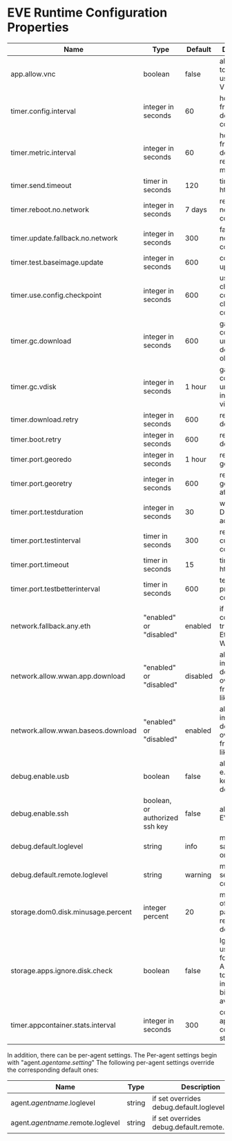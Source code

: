 # EVE Runtime Configuration Properties

| Name | Type | Default | Description |
| ---- | ---- | ------- | ----------- |
| app.allow.vnc | boolean | false | allow access to the app using the VNC tcp port |
| timer.config.interval | integer in seconds | 60 | how frequently device gets config |
| timer.metric.interval  | integer in seconds | 60 | how frequently device reports metrics |
| timer.send.timeout | timer in seconds | 120 | time for each http/send |
| timer.reboot.no.network | integer in seconds | 7 days | reboot after no cloud connectivity |
| timer.update.fallback.no.network | integer in seconds | 300 | fallback after no cloud connectivity |
| timer.test.baseimage.update | integer in seconds | 600 | commit to update |
| timer.use.config.checkpoint | integer in seconds | 600 | use checkpointed config if no cloud connectivity |
| timer.gc.download | integer in seconds |  600 | garbage collect unused downloaded objects |
| timer.gc.vdisk | integer in seconds | 1 hour | garbage collect unused instance virtual disk |
| timer.download.retry | integer in seconds | 600 | retry a failed download |
| timer.boot.retry | integer in seconds | 600 | retry a failed domain boot |
| timer.port.georedo | integer in seconds | 1 hour | redo IP geolocation |
| timer.port.georetry | integer in seconds | 600 | retry geolocation after failure |
| timer.port.testduration | integer in seconds | 30 | wait for DHCP to give address |
| timer.port.testinterval | timer in seconds | 300 | retest the current port config |
| timer.port.timeout | timer in seconds | 15 | time for each http/send |
| timer.port.testbetterinterval | timer in seconds | 600 | test a higher prio port config |
| network.fallback.any.eth | "enabled" or "disabled" | enabled | if no connectivity try any Ethernet, WiFi, or LTE |
| network.allow.wwan.app.download | "enabled" or "disabled" | disabled | allow app image download over non-free ports like LTE |
| network.allow.wwan.baseos.download | "enabled" or "disabled" | enabled | allow baseos image download over non-free ports like LTE |
| debug.enable.usb | boolean | false | allow USB e.g. keyboards on device |
| debug.enable.ssh | boolean, or authorized ssh key | false | allow ssh to EVE |
| debug.default.loglevel | string | info | min level saved in files on device |
| debug.default.remote.loglevel | string | warning | min level sent to controller |
| storage.dom0.disk.minusage.percent | integer percent | 20 | min. percent of persist partition reserved for dom0 |
| storage.apps.ignore.disk.check | boolean | false | Ignore disk usage check for Apps. Allows apps to create images bigger than available disk|
| timer.appcontainer.stats.interval | integer in seconds | 300 | collect applicatio container stats |


In addition, there can be per-agent settings.
The Per-agent settings begin with "agent.*agentame*.*setting*"
The following per-agent settings override the corresponding default ones:

| Name | Type | Description |
| ---- | ---- | ----------- |
| agent.*agentname*.loglevel | string | if set overrides debug.default.loglevel | (Legacy setting debug.*agentname*.loglevel still supported)
| agent.*agentname*.remote.loglevel | string | if set overrides debug.default.remote.loglevel | (Legacy setting debug.*agentname*.remote.loglevel)
